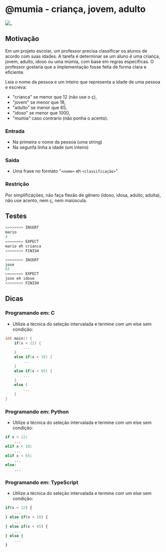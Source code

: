 # @mumia - criança, jovem, adulto

![_](cover.jpg)

## Motivação

Em um projeto escolar, um professor precisa classificar os alunos de acordo com suas idades. A tarefa é determinar se um aluno é uma criança, jovem, adulto, idoso ou uma múmia, com base em regras específicas. O professor gostaria que a implementação fosse feita de forma clara e eficiente.

Leia o nome da pessoa e um inteiro que representa a idade de uma pessoa e escreva:

- "crianca" se menor que 12 (não use o ç),
- "jovem" se menor que 18,
- "adulto" se menor que 65,
- "idoso" se menor que 1000,
- "mumia" caso contrario (não ponha o acento).

### Entrada

- Na primeira o nome da pessoa (uma string)
- Na segunfa linha a idade (um inteiro)

### Saída

- Uma frase no formato "`<nome>` eh `<classificação>`"

### Restrição

Por simplificações, não faça flexão de gênero (idoso, idosa, adulto, adulta), não use acento, nem ç, nem maiúscula.

## Testes

```py
>>>>>>>> INSERT
mario
4
======== EXPECT
mario eh crianca
<<<<<<<< FINISH
```

```py
>>>>>>>> INSERT
jose
65
======== EXPECT
jose eh idoso
<<<<<<<< FINISH
```

## Dicas

### Programando em: C

- Utilize a técnica do seleção intervalada e termine com um else sem condição:

```c
int main() {
    if(x < 12) {
        ...
    }  
    else if(x < 18) {
        ...
    }  
    else if(x < 65) {
        ...
    }  
    else {
        ...
    }
}
```

### Programando em: Python

- Utilize a técnica do seleção intervalada e termine com um else sem condição:

```py
if x < 12:
    ...
elif x < 18:
    ...
elif x < 65:
    ...
else:
    ...
```

### Programando em: TypeScript

- Utilize a técnica do seleção intervalada e termine com um else sem condição:

```ts
if(x < 12) {
    ...
} else if(x < 18) {
    ...
} else if(x < 65) {
    ...
} else {
    ...
}
```
